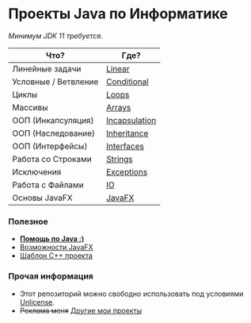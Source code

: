 # Проекты Java по Информатике

_Минимум JDK 11 требуется._

Что? | Где?
-----|-----
Линейные задачи | [Linear](https://github.com/yaBobJonez/Homework/tree/master/Linear/src)
Условные / Ветвление | [Conditional](https://github.com/yaBobJonez/Homework/tree/master/Conditional/src)
Циклы | [Loops](https://github.com/yaBobJonez/Homework/tree/master/Loops/src)
Массивы | [Arrays](https://github.com/yaBobJonez/Homework/tree/master/Arrays/src)
ООП (Инкапсуляция) | [Incapsulation](https://github.com/yaBobJonez/Homework/tree/master/Incapsulation/src)
ООП (Наследование) | [Inheritance](https://github.com/yaBobJonez/Homework/tree/master/Inheritance/src)
ООП (Интерфейсы) | [Interfaces](https://github.com/yaBobJonez/Homework/tree/master/Interfaces)
Работа со Строками | [Strings](https://github.com/yaBobJonez/Homework/tree/master/Strings/src)
Исключения | [Exceptions](https://github.com/yaBobJonez/Homework/tree/master/Exceptions/src)
Работа с Файлами | [IO](https://github.com/yaBobJonez/Homework/tree/master/IO/src)
Основы JavaFX | [JavaFX](https://github.com/yaBobJonez/Homework/tree/master/JavaFX/src)

### Полезное

- [**Помощь по Java ;)**](https://yabobjonez.github.io/Homework/CS/)
- [Возможности JavaFX](https://github.com/yaBobJonez/Homework/tree/master/JFXTest/src/Test)
- [Шаблон C++ проекта](https://github.com/yaBobJonez/Homework/tree/master/CPP_template)

### Прочая информация

- Этот репозиторий можно свободно использовать под условиями [Unlicense](https://github.com/yaBobJonez/Homework/blob/master/LICENSE).
- ~~Реклама меня~~ [Другие мои проекты](https://github.com/yaBobJonez?tab=repositories)

